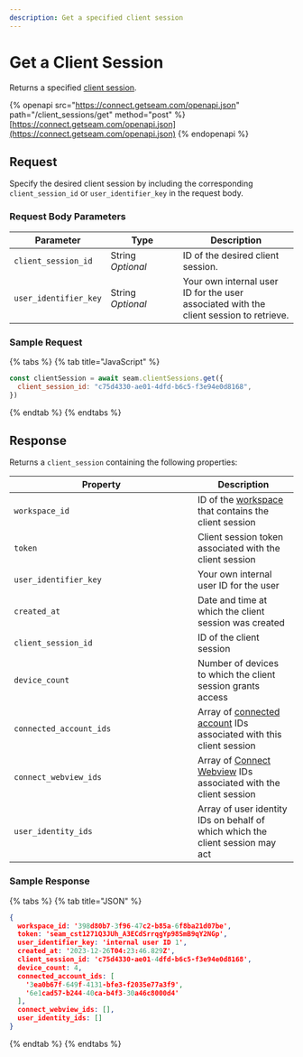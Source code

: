 ```yaml
---
description: Get a specified client session
---
```


# Get a Client Session

Returns a specified [client session](../../core-concepts/authentication/client-session-tokens/).

{% openapi src="https://connect.getseam.com/openapi.json" path="/client_sessions/get" method="post" %}
[https://connect.getseam.com/openapi.json](https://connect.getseam.com/openapi.json)
{% endopenapi %}

## Request

Specify the desired client session by including the corresponding `client_session_id` or `user_identifier_key` in the request body.

### Request Body Parameters

<table><thead><tr><th>Parameter</th><th width="112.33333333333331">Type</th><th>Description</th></tr></thead><tbody><tr><td><code>client_session_id</code></td><td>String<br><em>Optional</em></td><td>ID of the desired client session.</td></tr><tr><td><code>user_identifier_key</code></td><td>String<br><em>Optional</em></td><td>Your own internal user ID for the user associated with the client session to retrieve.</td></tr></tbody></table>

### Sample Request

{% tabs %}
{% tab title="JavaScript" %}
```javascript
const clientSession = await seam.clientSessions.get({
  client_session_id: "c75d4330-ae01-4dfd-b6c5-f3e94e0d8168",
})
```
{% endtab %}
{% endtabs %}

## Response

Returns a `client_session` containing the following properties:

<table><thead><tr><th width="310">Property</th><th>Description</th></tr></thead><tbody><tr><td><code>workspace_id</code></td><td>ID of the <a href="../../core-concepts/workspaces/">workspace</a> that contains the client session</td></tr><tr><td><code>token</code></td><td>Client session token associated with the client session</td></tr><tr><td><code>user_identifier_key</code></td><td>Your own internal user ID for the user</td></tr><tr><td><code>created_at</code></td><td>Date and time at which the client session was created</td></tr><tr><td><code>client_session_id</code></td><td>ID of the client session</td></tr><tr><td><code>device_count</code></td><td>Number of devices to which the client session grants access</td></tr><tr><td><code>connected_account_ids</code></td><td>Array of <a href="../connected_accounts/">connected account</a> IDs associated with this client session</td></tr><tr><td><code>connect_webview_ids</code></td><td>Array of <a href="../../capability-guides/device-and-system-capabilities/connect-webviews/">Connect Webview</a> IDs associated with the client session</td></tr><tr><td><code>user_identity_ids</code></td><td>Array of user identity IDs on behalf of which which the client session may act</td></tr></tbody></table>

### Sample Response

{% tabs %}
{% tab title="JSON" %}
```json
{
  workspace_id: '398d80b7-3f96-47c2-b85a-6f8ba21d07be',
  token: 'seam_cst1271Q3JUh_A3ECdSrrqgYp98SmB9qY2NGp',
  user_identifier_key: 'internal user ID 1',
  created_at: '2023-12-26T04:23:46.829Z',
  client_session_id: 'c75d4330-ae01-4dfd-b6c5-f3e94e0d8168',
  device_count: 4,
  connected_account_ids: [
    '3ea0b67f-649f-4131-bfe3-f2035e77a3f9',
    '6e1cad57-b244-40ca-b4f3-30a46c8000d4'
  ],
  connect_webview_ids: [],
  user_identity_ids: []
}
```
{% endtab %}
{% endtabs %}
